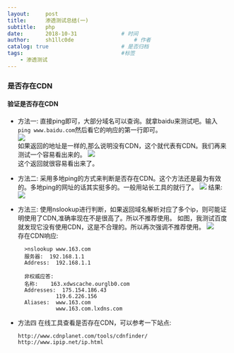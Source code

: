 ```yaml
---
layout:     post
title:      渗透测试总结(一)
subtitle:   php
date:       2018-10-31				# 时间
author:     sh1llc0de					# 作者
catalog: true 						# 是否归档
tags:								#标签
    - 渗透测试
---
```



### 是否存在CDN
#### 验证是否存在CDN
- 方法一:
直接ping即可，大部分域名可以查询。就拿baidu来测试吧。输入`ping www.baidu.com`然后看它的响应的第一行即可。  
![](http://p0.qhimg.com/t01ca4c4fa9e6a1f299.png)  
如果返回的地址是一样的,那么说明没有CDN，这个就代表有CDN。我们再来测试一个容易看出来的。
![](http://p0.qhimg.com/t01269995b590d4168f.png)  
这个返回就很容易看出来了。

- 方法二:
采用多地ping的方式来判断是否存在CDN。这个方法还是最为有效的。多地ping的网址的话其实挺多的。一般用站长工具的就行了。
![](http://p0.qhimg.com/t01a31d8daccc839528.png)
结果:
![](http://p0.qhimg.com/t0193fd1b64aa082e14.png)

- 方法三:
使用nslookup进行判断，如果返回域名解析对应了多个ip，则可能证明使用了CDN,准确率现在不是很高了。所以不推荐使用。
如图，我测试百度就发现它没有使用CDN，这是不合理的。所以再次强调不推荐使用。
![](http://p0.qhimg.com/t01ae437048b3ec4c46.png)  
存在CDN响应:
  ```
    >nslookup www.163.com
    服务器:  192.168.1.1
    Address:  192.168.1.1

    非权威应答:
    名称:    163.xdwscache.ourglb0.com
    Addresses:  175.154.186.43
              119.6.226.156
    Aliases:  www.163.com
              www.163.com.lxdns.com
  ```
- 方法四
在线工具查看是否存在CDN，可以参考一下站点:
    ```
    http://www.cdnplanet.com/tools/cdnfinder/
    http://www.ipip.net/ip.html
    ```
